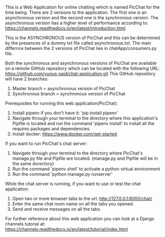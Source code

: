 This is a Web Application for online chatting which is named PicChat for the time being.
There are 2 versions to the application. The first one is an asynchronous version and
the second one is the synchronous version. The asynchronous version has a higher level
of performance according to:
https://channels.readthedocs.io/en/latest/introduction.html

This is the ASYNCHRONOUS version of PicChat and this can be determined by the presences
of a dummy txt file called asynchronous.txt. The main differnce between the 2 versions
of PicChat lies in chatApp/consumers.py file.

Both the synchronous and asynchronous versions of PicChat are available on a remote
GitHub repository which can be located with the following URL:
https://github.com/yunus-said/chat-application.git
This GitHub repository will have 2 branches:
1. Master branch      = asynchronous version of PicChat
2. Synchronous branch = synchronous version of PicChat

Prerequisites for running this web application(PicChat):
1. Install pipenv if you don't have it: 'pip install pipenv'
1. Navigate through your terminal to the directory where this application's Pipfile
   is located and run the command 'pipenv install' to install all the requires
   packages and dependencies.
2. Install docker: https://www.docker.com/get-started

If you want to run PicChat's chat server:
1. Navigate through your terminal to the directory where PicChat's manage.py file
   and Pipfile are located. (manage.py and Pipfile will be in the same dorectory)
2. Run the command 'pipenv shell' to activate a python virtual environment
3. Run the command 'python manage.py runserver'

While the chat server is running, if you want to use or test the chat application:
1. Open two or more browser tabs to the url: http://127.0.0.1:8000/chat/
2. Enter the same chat room name on all the tabs you opened.
2. Send and receive messages on all the tabs.

For further reference about this web application you can look at a Django channels
tutorial at: https://channels.readthedocs.io/en/latest/tutorial/index.html

